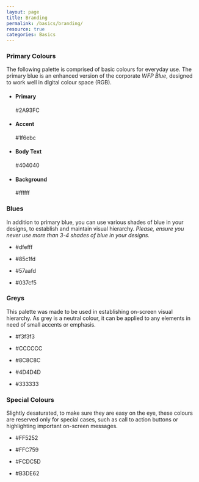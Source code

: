 ```yaml
---
layout: page
title: Branding
permalink: /basics/branding/
resource: true
categories: Basics
---
```


### Primary Colours
The following palette is comprised of basic colours for everyday use. The primary blue is an enhanced version of the corporate _WFP Blue_, designed to work well in digital colour space (RGB).

<ul class="grid inline-grid colours">
  <li class="unit-1-2 unit-md-1-4">
    <div class="inline-item c-primary"></div>
    <div class="desc">
      <h4>Primary</h4>
      <p>#2A93FC</p>
    </div>
  </li>
  <li class="unit-1-2 unit-md-1-4">
    <div class="inline-item c-secondary"></div>
    <div class="desc">
      <h4>Accent</h4>
      <p>#1f6ebc</p>
    </div>
  </li>
  <li class="unit-1-2 unit-md-1-4">
    <div class="inline-item c-text"></div>
    <div class="desc">
      <h4>Body Text</h4>
      <p>#404040</p>
    </div>
  </li>
  <li class="unit-1-2 unit-md-1-4">
    <div class="inline-item c-background"></div>
    <div class="desc">
      <h4>Background</h4>
      <p>#ffffff</p>
    </div>
  </li>
</ul>

### Blues
In addition to primary blue, you can use various shades of blue in your designs, to establish and maintain visual hierarchy. _Please, ensure you never use more than 3-4 shades of blue in your designs._

<ul class="grid inline-grid colours">
  <li class="unit-1-2 unit-md-1-4">
    <div class="inline-item narrow c-blue-1"></div>
    <div class="desc">
      <p>#dfefff</p>
    </div>
  </li>
  <li class="unit-1-2 unit-md-1-4">
    <div class="inline-item narrow c-blue-2"></div>
    <div class="desc">
      <p>#85c1fd</p>
    </div>
  </li>
  <li class="unit-1-2 unit-md-1-4">
    <div class="inline-item narrow c-blue-3"></div>
    <div class="desc">
      <p>#57aafd</p>
    </div>
  </li>
  <li class="unit-1-2 unit-md-1-4">
    <div class="inline-item narrow c-blue-4"></div>
    <div class="desc">
      <p>#037cf5</p>
    </div>
  </li>
</ul>

### Greys
This palette was made to be used in establishing on-screen visual hierarchy. As grey is a neutral colour, it can be applied to any elements in need of small accents or emphasis.

<ul class="grid inline-grid colours">
  <li class="unit-1-2 unit-md-1-5">
    <div class="inline-item c-grey-1"></div>
    <div class="desc">
      <p>#f3f3f3</p>
    </div>
  </li>
  <li class="unit-1-2 unit-md-1-5">
    <div class="inline-item c-grey-2"></div>
    <div class="desc">
      <p>#CCCCCC</p>
    </div>
  </li>
  <li class="unit-1-2 unit-md-1-5">
    <div class="inline-item c-grey-3"></div>
    <div class="desc">
      <p>#8C8C8C</p>
    </div>
  </li>
  <li class="unit-1-2 unit-md-1-5">
    <div class="inline-item c-grey-4"></div>
    <div class="desc">
      <p>#4D4D4D</p>
    </div>
  </li>
  <li class="unit-1-2 unit-md-1-5">
    <div class="inline-item c-grey-5"></div>
    <div class="desc">
      <p>#333333</p>
    </div>
  </li>
</ul>

### Special Colours
Slightly desaturated, to make sure they are easy on the eye, these colours are reserved only for special cases, such as call to action buttons or highlighting important on-screen messages.

<ul class="grid inline-grid colours">
  <li class="unit-1-2 unit-md-1-4">
    <div class="inline-item c-red"></div>
    <div class="desc">
      <p>#FF5252</p>
    </div>
  </li>
  <li class="unit-1-2 unit-md-1-4">
    <div class="inline-item c-orange"></div>
    <div class="desc">
      <p>#FFC759</p>
    </div>
  </li>
  <li class="unit-1-2 unit-md-1-4">
    <div class="inline-item c-yellow"></div>
    <div class="desc">
      <p>#FCDC5D</p>
    </div>
  </li>
  <li class="unit-1-2 unit-md-1-4">
    <div class="inline-item c-green"></div>
    <div class="desc">
      <p>#B3DE62</p>
    </div>
  </li>
</ul>
